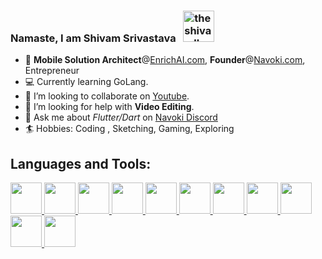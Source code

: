 ### Namaste, I am Shivam Srivastava &nbsp;  <img src="https://i.imgur.com/Z9tpbK5.png" alt="theshivamlko" height=50  /> 

 
- 💼 **Mobile Solution Architect**@<a href="https://enrichai.com/">EnrichAI.com<a/>, **Founder**@<a href="https://navoki.com/">Navoki.com<a/>, Entrepreneur
- 💻 Currently learning GoLang.
- 👯 I’m looking to collaborate on [Youtube](https://youtube.com/c/navoki).
- 🎥 I’m looking for help with **Video Editing**.
- 💬 Ask me about *Flutter/Dart* on <a href="https://discord.gg/uU6XPkA">Navoki Discord<a/>
- 🏄 Hobbies: Coding , Sketching, Gaming, Exploring

## Languages and Tools:  

<a href="https://flutter.dev/">
<img height="50" src="https://i.imgur.com/GFan2rb.png">
</a>
<a href="https://dart.dev/">
<img height="50" src="https://i.imgur.com/6u5t9qS.png">
</a>
<a href="https://developer.android.com/studio">
<img height="50" src="https://i.imgur.com/XUThfRt.png">
</a>
<a href="https://kotlinlang.org/">
<img height="50" src="https://i.imgur.com/r5F4nls.png">
</a>
<a href="https://golang.org/">
<img height="50" src="https://i.imgur.com/H1f2hkd.png">
</a>


<a href="https://www.youtube.com/channel/UCP2-MYtIbBnlEcfTvJKo5Og?sub_confirmation=1">
<img height="50" src="https://i.imgur.com/iSIKA6o.png">
</a>
<a href="https://twitter.com/theshivamlko">
<img height="50" src="https://i.imgur.com/Z9xbaFX.png">
</a>
<a href="https://www.linkedin.com/in/theshivamlko/">
<img height="50" src="https://i.imgur.com/Xl6rwnA.png">
</a>
<a href="https://navoki.com">
<img height="50" src="https://i.imgur.com/p0KyUvS.png">
</a>
<a href="https://www.facebook.com/theshivamlko">
<img height="50" src="https://i.imgur.com/SwesUic.png">
</a>
<a href="http://instagram.com/theshivamlko">
<img height="50" src="https://i.imgur.com/1zCBIbi.png">
</a>
 
 

